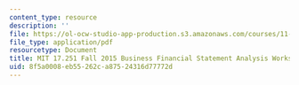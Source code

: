 ```yaml
---
content_type: resource
description: ''
file: https://ol-ocw-studio-app-production.s3.amazonaws.com/courses/11-437-financing-economic-development-fall-2016/8f5a0008eb55262ca87524316d77772d_MIT11_437F16_BusinessFinance.pdf
file_type: application/pdf
resourcetype: Document
title: MIT 17.251 Fall 2015 Business Financial Statement Analysis Worksheet
uid: 8f5a0008-eb55-262c-a875-24316d77772d
---
```

